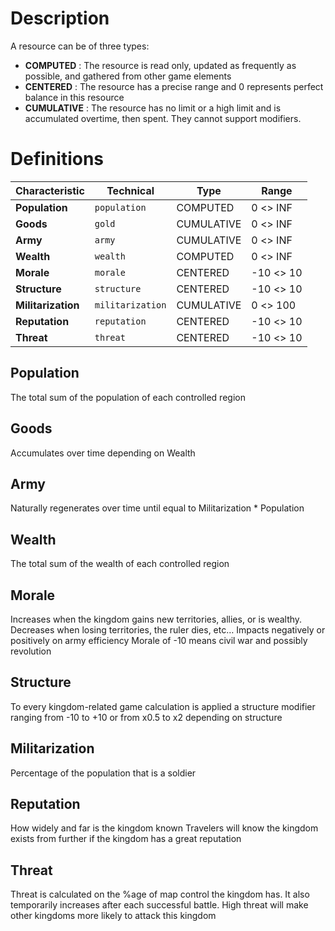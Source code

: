 <!-- TITLE: Resources -->
<!-- SUBTITLE: A quick summary of Resources -->
# Description
A resource can be of three types:
* **COMPUTED** : The resource is read only, updated as frequently as possible, and gathered from other game elements
* **CENTERED** : The resource has a precise range and 0 represents perfect balance in this resource
* **CUMULATIVE** : The resource has no limit or a high limit and is accumulated overtime, then spent. They cannot support modifiers.
# Definitions

| Characteristic | Technical | Type | Range |
| --------               | --------              | -------- |-------- |
| **Population**     | `population` | COMPUTED | 0 <> INF |  
| **Goods**     | `gold` | CUMULATIVE | 0 <> INF |  
| **Army**      | `army` | CUMULATIVE | 0 <> INF | 
| **Wealth**      | `wealth` | COMPUTED | 0 <> INF |  
| **Morale**      | `morale` | CENTERED |  -10 <> 10 | 
| **Structure**      | `structure` | CENTERED | -10 <> 10 |  
| **Militarization**     | `militarization`  | CUMULATIVE | 0 <> 100 |  
| **Reputation**     | `reputation`  | CENTERED |   -10 <> 10 |  A non-modifable that cannot be increased manually.   |  
| **Threat**    | `threat`   |  CENTERED | -10 <> 10 |  
## Population
The total sum of the population of each controlled region
## Goods
Accumulates over time depending on Wealth
## Army
Naturally regenerates over time until equal to Militarization * Population
## Wealth
The total sum of the wealth of each controlled region
## Morale
Increases when the kingdom gains new territories, allies, or is wealthy. Decreases when losing territories, the ruler dies, etc…
Impacts negatively or positively on army efficiency
Morale of -10 means civil war and possibly revolution
## Structure
To every kingdom-related game calculation is applied a structure modifier ranging from -10 to +10 or from x0.5 to x2 depending on structure
## Militarization
Percentage of the population that is a soldier
## Reputation
How widely and far is the kingdom known
Travelers will know the kingdom exists from further if the kingdom has a great reputation
## Threat
Threat is calculated on the %age of map control the kingdom has. It also temporarily increases after each successful battle.
High threat will make other kingdoms more likely to attack this kingdom

